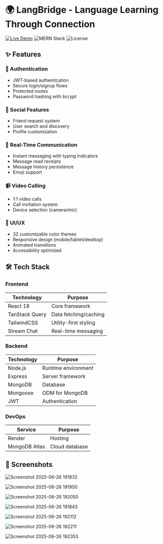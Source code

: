 # 🌍 LangBridge - Language Learning Through Connection

[![Live Demo](https://img.shields.io/badge/-Live%20Demo-brightgreen?style=for-the-badge&logo=render)](https://langbridge-4c3e.onrender.com)
![MERN Stack](https://img.shields.io/badge/MERN-Stack-61DAFB?style=for-the-badge&logo=react)
![License](https://img.shields.io/badge/License-MIT-blue?style=for-the-badge)


## ✨ Features

### 🔐 Authentication
- JWT-based authentication
- Secure login/signup flows
- Protected routes
- Password hashing with bcrypt

### 👥 Social Features
- Friend request system
- User search and discovery
- Profile customization

### 💬 Real-Time Communication
- Instant messaging with typing indicators
- Message read receipts
- Message history persistence
- Emoji support

### 📹 Video Calling
- 1:1 video calls
- Call invitation system
- Device selection (camera/mic)

### 🎨 UI/UX
- 32 customizable color themes
- Responsive design (mobile/tablet/desktop)
- Animated transitions
- Accessibility optimized

## 🛠️ Tech Stack

### Frontend
| Technology | Purpose |
|------------|---------|
| React 18 | Core framework |
| TanStack Query | Data fetching/caching |
| TailwindCSS | Utility-first styling |
| Stream Chat | Real-time messaging |


### Backend
| Technology | Purpose |
|------------|---------|
| Node.js | Runtime environment |
| Express | Server framework |
| MongoDB | Database |
| Mongoose | ODM for MongoDB |
| JWT | Authentication |


### DevOps
| Service | Purpose |
|---------|---------|
| Render | Hosting |
| MongoDB Atlas | Cloud database |


## 📸 Screenshots

![Screenshot 2025-06-26 191832](https://github.com/user-attachments/assets/70abd4de-4b9a-4608-a2b7-7fc65f5023d9)

![Screenshot 2025-06-26 191950](https://github.com/user-attachments/assets/9ca14c49-ae73-43db-908e-c199a177e12b)

![Screenshot 2025-06-26 192050](https://github.com/user-attachments/assets/9ba2104b-b640-4330-88c8-e1c93b3b9d86)

![Screenshot 2025-06-26 191843](https://github.com/user-attachments/assets/32468f70-4066-4ab2-84b0-63de140869dd)

![Screenshot 2025-06-26 192112](https://github.com/user-attachments/assets/a0416958-8bb1-46f8-9bee-21989b6c93f5)

![Screenshot 2025-06-26 192211](https://github.com/user-attachments/assets/60d51055-e616-450c-90db-e834867cf0d5)

![Screenshot 2025-06-26 192353](https://github.com/user-attachments/assets/92dddff5-9af2-4659-bfa9-2c071ab8b10b)






